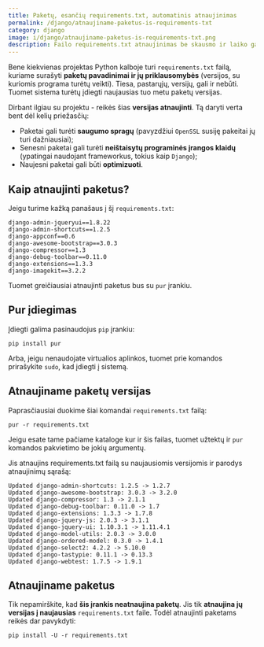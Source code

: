 ```yaml
---
title: Paketų, esančių requirements.txt, automatinis atnaujinimas
permalink: /django/atnaujiname-paketus-is-requirements-txt
category: django
image: i/django/atnaujiname-paketus-is-requirements-txt.png
description: Failo requirements.txt atnaujinimas be skausmo ir laiko gaišimo su Pur komanda. Kaip naudotis ir ką ji gali padėti Python programuotojams.
---
```


Bene kiekvienas projektas Python kalboje turi `requirements.txt` failą, kuriame surašyti **paketų pavadinimai ir jų priklausomybės** (versijos, su kuriomis programa turėtų veikti). Tiesa, pastarųjų, versijų, gali ir nebūti. Tuomet sistema turėtų įdiegti naujausias tuo metu paketų versijas.

Dirbant ilgiau su projektu - reikės šias **versijas atnaujinti**. Tą daryti verta bent dėl kelių priežasčių:

* Paketai gali turėti **saugumo spragų** (pavyzdžiui `OpenSSL` susiję pakeitai jų turi dažniausiai);
* Senesni paketai gali turėti **neištaisytų programinės įrangos klaidų** (ypatingai naudojant frameworkus, tokius kaip `Django`);
* Naujesni paketai gali būti **optimizuoti**.

## Kaip atnaujinti paketus?

Jeigu turime kažką panašaus į šį `requirements.txt`:

    django-admin-jqueryui==1.8.22
    django-admin-shortcuts==1.2.5
    django-appconf==0.6
    django-awesome-bootstrap==3.0.3
    django-compressor==1.3
    django-debug-toolbar==0.11.0
    django-extensions==1.3.3
    django-imagekit==3.2.2

Tuomet greičiausiai atnaujinti paketus bus su `pur` įrankiu.

## Pur įdiegimas

Įdiegti galima pasinaudojus `pip` įrankiu:

    pip install pur

Arba, jeigu nenaudojate virtualios aplinkos, tuomet prie komandos prirašykite `sudo`, kad įdiegti į sistemą.

## Atnaujiname paketų versijas

Paprasčiausiai duokime šiai komandai `requirements.txt` failą:

    pur -r requirements.txt

Jeigu esate tame pačiame kataloge kur ir šis failas, tuomet užtektų ir `pur` komandos pakvietimo be jokių argumentų.

Jis atnaujins requirements.txt failą su naujausiomis versijomis ir parodys atnaujinimų sąrašą:

    Updated django-admin-shortcuts: 1.2.5 -> 1.2.7
    Updated django-awesome-bootstrap: 3.0.3 -> 3.2.0
    Updated django-compressor: 1.3 -> 2.1.1
    Updated django-debug-toolbar: 0.11.0 -> 1.7
    Updated django-extensions: 1.3.3 -> 1.7.8
    Updated django-jquery-js: 2.0.3 -> 3.1.1
    Updated django-jquery-ui: 1.10.3.1 -> 1.11.4.1
    Updated django-model-utils: 2.0.3 -> 3.0.0
    Updated django-ordered-model: 0.3.0 -> 1.4.1
    Updated django-select2: 4.2.2 -> 5.10.0
    Updated django-tastypie: 0.11.1 -> 0.13.3
    Updated django-webtest: 1.7.5 -> 1.9.1

## Atnaujiname paketus

Tik nepamirškite, kad **šis įrankis neatnaujina paketų**. Jis tik **atnaujina jų versijas į naujausias** `requirements.txt` faile. Todėl atnaujinti paketams reikės dar pavykdyti:

    pip install -U -r requirements.txt
